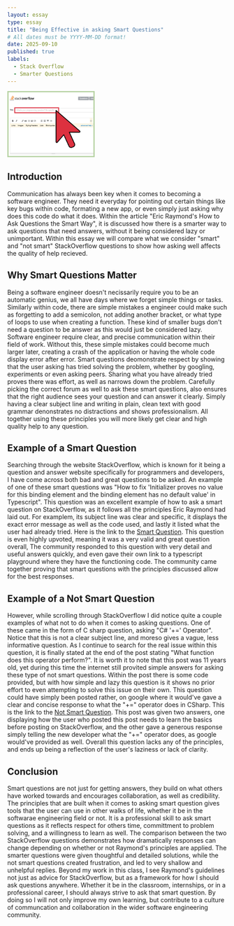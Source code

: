```yaml
---
layout: essay
type: essay
title: "Being Effective in asking Smart Questions"
# All dates must be YYYY-MM-DD format!
date: 2025-09-10
published: true
labels:
  - Stack Overflow
  - Smarter Questions
---
```


<img width="200px" class="rounded float-start pe-4" src="../img/stacko.jpg">

## Introduction

Communication has always been key when it comes to becoming a software engineer. They
need it everyday for pointing out certain things like key bugs within code, formating a new app, or even 
simply just asking why does this code do what it does. Within the article "Eric Raymond's How to Ask Questions the
Smart Way", it is discussed how there is a smarter way to ask questions that need answers, without it being considered
lazy or unimportant. Within this essay we will compare what we consider "smart" and "not smart" StackOverflow questions
to show how asking well affects the quality of help recieved. 


## Why Smart Questions Matter 

Being a software engineer doesn't necissarily require you to be an automatic genius, we all have days where we forget simple 
things or tasks. Similarly within code, there are simple mistakes a engineer could make such as forgetting to add a semicolon, 
not adding another bracket, or what type of loops to use when creating a function. These kind of smaller bugs don't 
need a question to be answer as this would just be considered lazy. Software engineer require clear, and precise communication 
within their field of work. Without this, these simple mistakes could become much larger later, creating a crash of the application or
having the whole code display error after error. Smart questions deomonstrate respect by showing that the user asking has tried
solving the problem, whether by googling, experiments or even asking peers. Sharing what you have already tried proves there was effort, 
as well as narrows down the problem. Carefully picking the correct forum as well to ask these smart questions, also ensures that the right
audience sees your question and can answer it clearly. Simply having a clear subject line and writing in plain, clean text with good grammar 
denonstrates no distractions and shows professionalism. All together using these principles you will more likely get clear and high quality help 
to any question. 

## Example of a Smart Question

Searching through the website StackOverflow, which is known for it being a question and answer website specifically for programmers and developers, 
I have come across both bad and great questions to be asked. An example of one of these smart questions was "How to fix 'Initializer proves no value 
for this binding element and the binding element has no default value' in Typescript". This question was an excellent example of how to ask a smart question
on StackOverflow, as it follows all the principles Eric Raymond had laid out. For examplem, its subject line was clear and specific, it displays the exact error message 
as well as the code used, and lastly it listed what the user had already tried. Here is the link to the [Smart Question](https://stackoverflow.com/questions/57527710/how-to-fix-initializer-provides-no-value-for-this-binding-element-and-the-bindi).
This question is even highly upvoted, meaning it was a very valid and great question overall, The community responded to this question with very detail and useful answers quickly, and even gave their own link to a typescript playground where they have 
the functioning code. The community came together proving that smart questions with the principles discussed allow for the best responses. 


## Example of a Not Smart Question 

However, while scrolling through StackOverflow I did notice quite a couple examples of what not to do when it comes to asking questions. One of these came in the form of C sharp question, asking "C# '+=' Operator". Notice that this is not a clear subject line, and 
moreso gives a vague, less informative question. As I continue to search for the real issue within this question, it is finally stated at the end of the post stating "What function does this operator perform?". It is worth it to note that this post was 11 years old, yet during this time
the internet still provited simple answers for asking these type of not smart questions. Within the post there is some code provided, but with how simple and lazy this question is it shows no prior effort to even attempting to solve this issue on their own. This question could have simply been posted rather, 
on google where it would've gave a clear and concise response to what the "+=" operator does in CSharp. This is the link to the [Not Smart Question](https://stackoverflow.com/questions/25824057/c-sharp-operator). This post was given two answers, one displaying how the user who posted this post needs to learn the basics
before posting on StackOverflow, and the other gave a generous response simply telling the new developer what the "+=" operator does, as google would've provided as well. Overall this question lacks any of the principles, and ends up being a reflection of the user's laziness or lack of clarity.


## Conclusion

Smart questions are not just for getting answers, they build on what others have worked towards and encourages collaboration, as well as credibility. The principles that are built when it comes to asking smart question gives tools that the user can use in other walks of life, whether it be in the softwarae 
engineering field or not. It is a professional skill to ask smart questions as it reflects respect for others time, committment to problem solving, and a willingness to learn as well. The comparison between the two StackOverflow questions demonstrates how dramatically responses can change depending on whether or not 
Raymond's principles are applied. The smarter questions were given thoughtful and detailed solutions, while the not smart questions created frustration, and led to very shallow and unhelpful replies. Beyond my work in this class, I see Raymond's guidelines not just as advice for StackOverflow, but as a framework for 
how I should ask questions anywhere. Whether it be in the classroom, internships, or in a professional career, I should always strive to ask that smart question. By doing so I will not only improve my own learning, but contribute to a culture of communcation and collaboration in the wider software engineering community. 

